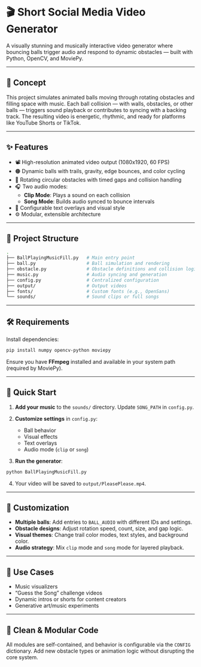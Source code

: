 # 🎬 Short Social Media Video Generator

A visually stunning and musically interactive video generator where bouncing balls trigger audio and respond to dynamic obstacles — built with Python, OpenCV, and MoviePy.

---

## 🧠 Concept

This project simulates animated balls moving through rotating obstacles and filling space with music. Each ball collision — with walls, obstacles, or other balls — triggers sound playback or contributes to syncing with a backing track. The resulting video is energetic, rhythmic, and ready for platforms like YouTube Shorts or TikTok.

---

## ✨ Features

- 📽️ High-resolution animated video output (1080x1920, 60 FPS)
- 🟠 Dynamic balls with trails, gravity, edge bounces, and color cycling
- 🔄 Rotating circular obstacles with timed gaps and collision handling
- 🎧 Two audio modes:
  - **Clip Mode**: Plays a sound on each collision
  - **Song Mode**: Builds audio synced to bounce intervals
- 🎨 Configurable text overlays and visual style
- ⚙️ Modular, extensible architecture

---

## 📁 Project Structure

```bash
.
├── BallPlayingMusicFill.py   # Main entry point
├── ball.py                   # Ball simulation and rendering
├── obstacle.py               # Obstacle definitions and collision logic
├── music.py                  # Audio syncing and generation
├── config.py                 # Centralized configuration
├── output/                   # Output videos
├── fonts/                    # Custom fonts (e.g., OpenSans)
└── sounds/                   # Sound clips or full songs
```

---

## 🛠️ Requirements

Install dependencies:

```bash
pip install numpy opencv-python moviepy
```

Ensure you have **FFmpeg** installed and available in your system path (required by MoviePy).

---

## 🚀 Quick Start

1. **Add your music** to the `sounds/` directory. Update `SONG_PATH` in `config.py`.

2. **Customize settings** in `config.py`:
   - Ball behavior
   - Visual effects
   - Text overlays
   - Audio mode (`clip` or `song`)

3. **Run the generator**:

```bash
python BallPlayingMusicFill.py
```

4. Your video will be saved to `output/PleasePlease.mp4`.

---

## 🧩 Customization

- **Multiple balls**: Add entries to `BALL_AUDIO` with different IDs and settings.
- **Obstacle designs**: Adjust rotation speed, count, size, and gap logic.
- **Visual themes**: Change trail color modes, text styles, and background color.
- **Audio strategy**: Mix `clip` mode and `song` mode for layered playback.

---

## 🎯 Use Cases

- Music visualizers
- “Guess the Song” challenge videos
- Dynamic intros or shorts for content creators
- Generative art/music experiments

---

## 🧹 Clean & Modular Code

All modules are self-contained, and behavior is configurable via the `CONFIG` dictionary. Add new obstacle types or animation logic without disrupting the core system.
